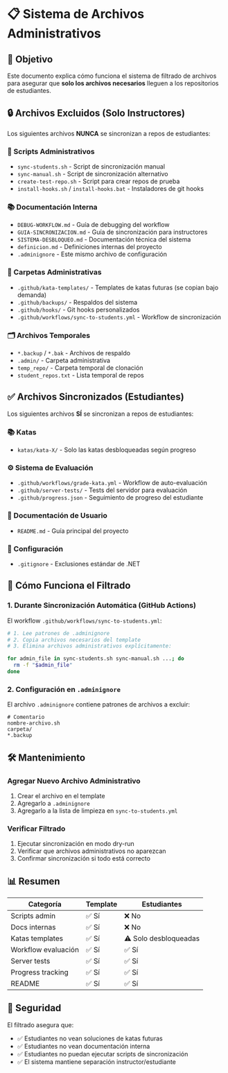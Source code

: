 # 📋 Sistema de Archivos Administrativos

## 🎯 Objetivo

Este documento explica cómo funciona el sistema de filtrado de archivos para asegurar que **solo los archivos necesarios** lleguen a los repositorios de estudiantes.

## 🔒 Archivos Excluidos (Solo Instructores)

Los siguientes archivos **NUNCA** se sincronizan a repos de estudiantes:

### 📜 Scripts Administrativos
- `sync-students.sh` - Script de sincronización manual
- `sync-manual.sh` - Script de sincronización alternativo
- `create-test-repo.sh` - Script para crear repos de prueba
- `install-hooks.sh` / `install-hooks.bat` - Instaladores de git hooks

### 📚 Documentación Interna
- `DEBUG-WORKFLOW.md` - Guía de debugging del workflow
- `GUIA-SINCRONIZACION.md` - Guía de sincronización para instructores
- `SISTEMA-DESBLOQUEO.md` - Documentación técnica del sistema
- `definicion.md` - Definiciones internas del proyecto
- `.adminignore` - Este mismo archivo de configuración

### 📁 Carpetas Administrativas
- `.github/kata-templates/` - Templates de katas futuras (se copian bajo demanda)
- `.github/backups/` - Respaldos del sistema
- `.github/hooks/` - Git hooks personalizados
- `.github/workflows/sync-to-students.yml` - Workflow de sincronización

### 🗂️ Archivos Temporales
- `*.backup` / `*.bak` - Archivos de respaldo
- `.admin/` - Carpeta administrativa
- `temp_repo/` - Carpeta temporal de clonación
- `student_repos.txt` - Lista temporal de repos

## ✅ Archivos Sincronizados (Estudiantes)

Los siguientes archivos **SÍ** se sincronizan a repos de estudiantes:

### 📚 Katas
- `katas/kata-X/` - Solo las katas desbloqueadas según progreso

### ⚙️ Sistema de Evaluación
- `.github/workflows/grade-kata.yml` - Workflow de auto-evaluación
- `.github/server-tests/` - Tests del servidor para evaluación
- `.github/progress.json` - Seguimiento de progreso del estudiante

### 📖 Documentación de Usuario
- `README.md` - Guía principal del proyecto

### 🔧 Configuración
- `.gitignore` - Exclusiones estándar de .NET

## 🔄 Cómo Funciona el Filtrado

### 1. Durante Sincronización Automática (GitHub Actions)

El workflow `.github/workflows/sync-to-students.yml`:

```bash
# 1. Lee patrones de .adminignore
# 2. Copia archivos necesarios del template
# 3. Elimina archivos administrativos explícitamente:

for admin_file in sync-students.sh sync-manual.sh ...; do
  rm -f "$admin_file"
done
```

### 2. Configuración en `.adminignore`

El archivo `.adminignore` contiene patrones de archivos a excluir:

```
# Comentario
nombre-archivo.sh
carpeta/
*.backup
```

## 🛠️ Mantenimiento

### Agregar Nuevo Archivo Administrativo

1. Crear el archivo en el template
2. Agregarlo a `.adminignore`
3. Agregarlo a la lista de limpieza en `sync-to-students.yml`

### Verificar Filtrado

1. Ejecutar sincronización en modo dry-run
2. Verificar que archivos administrativos no aparezcan
3. Confirmar sincronización si todo está correcto

## 📊 Resumen

| Categoría | Template | Estudiantes |
|-----------|----------|-------------|
| Scripts admin | ✅ Sí | ❌ No |
| Docs internas | ✅ Sí | ❌ No |
| Katas templates | ✅ Sí | ⚠️ Solo desbloqueadas |
| Workflow evaluación | ✅ Sí | ✅ Sí |
| Server tests | ✅ Sí | ✅ Sí |
| Progress tracking | ✅ Sí | ✅ Sí |
| README | ✅ Sí | ✅ Sí |

## 🔐 Seguridad

El filtrado asegura que:

- ✅ Estudiantes no vean soluciones de katas futuras
- ✅ Estudiantes no vean documentación interna
- ✅ Estudiantes no puedan ejecutar scripts de sincronización
- ✅ El sistema mantiene separación instructor/estudiante
